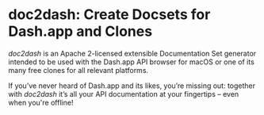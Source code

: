 # doc2dash: Create Docsets for Dash.app and Clones

_doc2dash_ is an Apache 2-licensed extensible Documentation Set generator intended to be used with the Dash.app API browser for macOS or one of its many free clones for all relevant platforms.

If you’ve never heard of Dash.app and its likes, you’re missing out: together with _doc2dash_ it’s all your API documentation at your fingertips – even when you're offline!
